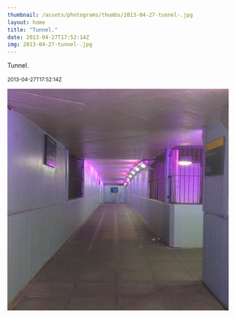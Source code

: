 ```yaml
---
thumbnail: /assets/photograms/thumbs/2013-04-27-tunnel-.jpg
layout: home
title: "Tunnel."
date: 2013-04-27T17:52:14Z
img: 2013-04-27-tunnel-.jpg
---
```


Tunnel.

<small>2013-04-27T17:52:14Z</small>

![Tunnel.](/assets/photograms/original/2013-04-27-tunnel-.jpg)
